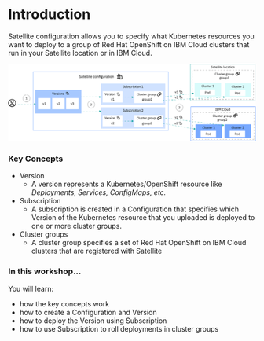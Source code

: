 # Introduction

Satellite configuration allows you to specify what Kubernetes resources you want to deploy to a group of Red Hat OpenShift on IBM Cloud clusters that run in your Satellite location or in IBM Cloud.

![Example flow](.gitbook/assets/image%20%2826%29.png)

### Key Concepts

* Version
  * A version represents a Kubernetes/OpenShift resource like _Deployments, Services, ConfigMaps, etc._
* Subscription
  * A subscription is created in a Configuration that specifies which Version of the Kubernetes resource that you uploaded is deployed to one or more cluster groups.
* Cluster groups
  * A cluster group specifies a set of Red Hat OpenShift on IBM Cloud clusters that are registered with Satellite

### In this workshop...

You will learn:

* how the key concepts work
* how to create a Configuration and Version
* how to deploy the Version using Subscription
* how to use Subscription to roll deployments in cluster groups

